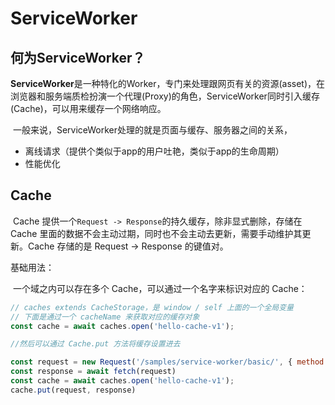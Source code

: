 # ServiceWorker

## 何为ServiceWorker？

​		**ServiceWorker**是一种特化的Worker，专门来处理跟网页有关的资源(asset)，在浏览器和服务端质检扮演一个代理(Proxy)的角色，ServiceWorker同时引入缓存(Cache)，可以用来缓存一个网络响应。

​		一般来说，ServiceWorker处理的就是页面与缓存、服务器之间的关系，

- 离线请求（提供个类似于app的用户吐艳，类似于app的生命周期）
- 性能优化

## Cache

​		Cache 提供一个`Request -> Response`的持久缓存，除非显式删除，存储在 Cache 里面的数据不会主动过期，同时也不会主动去更新，需要手动维护其更新。Cache 存储的是 Request -> Response 的键值对。

基础用法：

​		一个域之内可以存在多个 Cache，可以通过一个名字来标识对应的 Cache：

```js
// caches extends CacheStorage，是 window / self 上面的一个全局变量
// 下面是通过一个 cacheName 来获取对应的缓存对象
const cache = await caches.open('hello-cache-v1');

//然后可以通过 Cache.put 方法将缓存设置进去

const request = new Request('/samples/service-worker/basic/', { method: 'GET' })
const response = await fetch(request)
const cache = await caches.open('hello-cache-v1');
cache.put(request, response)
```

